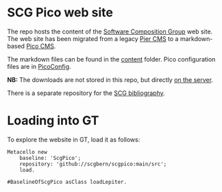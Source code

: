 # SCG Pico web site

The repo hosts the content of the [Software Composition Group](http://scg.unibe.ch) web site. The web site has been migrated from a legacy [Pier CMS](https://www.piercms.com) to a markdown-based [Pico CMS](https://picocms.org).

The markdown files can be found in the [content](content) folder. Pico configuration files are in [PicoConfig](PicoConfig).

**NB:** The downloads are not stored in this repo, but directly [on the server](http://scg.unibe.ch/assets/).

There is a separate repository for the [SCG bibliography](https://github.com/scgbern/scgbib).
# Loading into GT
To explore the website in GT, load it as follows:
```
Metacello new	baseline: 'ScgPico';	repository: 'github://scgbern/scgpico:main/src';	load.#BaselineOfScgPico asClass loadLepiter.
```

